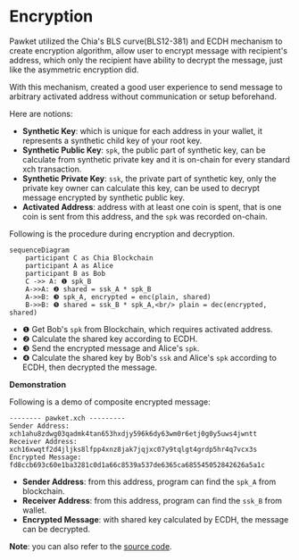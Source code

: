 # Encryption

Pawket utilized the Chia's BLS curve(BLS12-381) and ECDH mechanism to create encryption algorithm, allow user to encrypt message with recipient's address, which only the recipient have ability to decrypt the message, just like the asymmetric encryption did.

With this mechanism, created a good user experience to send message to arbitrary activated address without communication or setup beforehand.

Here are notions:

- **Synthetic Key**: which is unique for each address in your wallet, it represents a synthetic child key of your root key. 
- **Synthetic Public Key**: `spk`, the public part of synthetic key, can be calculate from synthetic private key and it is on-chain for every standard xch transaction.
- **Synthetic Private Key**: `ssk`, the private part of synthetic key, only the private key owner can calculate this key, can be used to decrypt message encrypted by synthetic public key.
- **Activated Address**: address with at least one coin is spent, that is one coin is sent from this address, and the `spk` was recorded on-chain.

Following is the procedure during encryption and decryption.

```mermaid
sequenceDiagram
    participant C as Chia Blockchain
    participant A as Alice
    participant B as Bob
    C ->> A: ❶ spk_B
    A->>A: ❷ shared = ssk_A * spk_B
    A->>B: ❸ spk_A, encrypted = enc(plain, shared)
    B->>B: ❺ shared = ssk_B * spk_A,<br/> plain = dec(encrypted, shared)
```

- ❶ Get Bob's `spk` from Blockchain, which requires activated address.
- ❷ Calculate the shared key according to ECDH.
- ❸ Send the encrypted message and Alice's `spk`.
- ❹ Calculate the shared key by Bob's `ssk` and Alice's `spk` according to ECDH, then decrypted the message.

**Demonstration**

Following is a demo of composite encrypted message:

```text
-------- pawket.xch ---------
Sender Address: xch1ahu8zdwg03qadmk4tan653hxdjy596k6dy63wm0r6etj0g0y5uws4jwntt
Receiver Address: xch16xwqtf2d4jljks8lfpp4xnz8jak7jqjxc07y9tqlgt4grdp5hr4q7vcx3s
Encrypted Message: fd8ccb693c60e1ba3281c0d1a66c8539a537de6365ca685545052842626a5a1c
```

- **Sender Address**: from this address, program can find the `spk_A` from blockchain.
- **Receiver Address**: from this address, program can find the `ssk_B` from wallet.
- **Encrypted Message**: with shared key calculated by ECDH, the message can be decrypted.

**Note**: you can also refer to the [source code](https://github.com/SutuLabs/Pawket/blob/master/packages/pawket-chia-lib/services/crypto/ecdh.ts).
